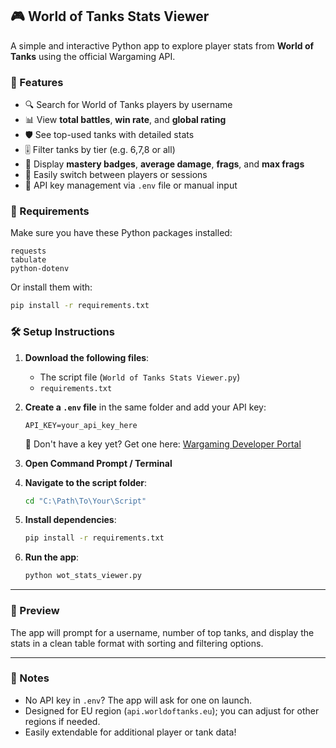 ## 🎮 World of Tanks Stats Viewer

A simple and interactive Python app to explore player stats from **World of Tanks** using the official Wargaming API.

### 🎯 Features

- 🔍 Search for World of Tanks players by username  
- 📊 View **total battles**, **win rate**, and **global rating**  
- 🛡️ See top-used tanks with detailed stats  
- 🎚️ Filter tanks by tier (e.g. 6,7,8 or all)  
- 🏅 Display **mastery badges**, **average damage**, **frags**, and **max frags**  
- 🔄 Easily switch between players or sessions  
- 🔐 API key management via `.env` file or manual input

### 🧪 Requirements

Make sure you have these Python packages installed:

```
requests  
tabulate  
python-dotenv
```

Or install them with:

```bash
pip install -r requirements.txt
```

### 🛠️ Setup Instructions

1. **Download the following files**:
   - The script file (`World of Tanks Stats Viewer.py`)
   - `requirements.txt`

2. **Create a `.env` file** in the same folder and add your API key:

   ```env
   API_KEY=your_api_key_here
   ```

   🔑 Don't have a key yet? Get one here: [Wargaming Developer Portal](https://developers.wargaming.net/)

3. **Open Command Prompt / Terminal**

4. **Navigate to the script folder**:

   ```bash
   cd "C:\Path\To\Your\Script"
   ```

5. **Install dependencies**:

   ```bash
   pip install -r requirements.txt
   ```

6. **Run the app**:

   ```bash
   python wot_stats_viewer.py
   ```

---

### 📸 Preview

The app will prompt for a username, number of top tanks, and display the stats in a clean table format with sorting and filtering options.

---

### 💬 Notes

- No API key in `.env`? The app will ask for one on launch.
- Designed for EU region (`api.worldoftanks.eu`); you can adjust for other regions if needed.
- Easily extendable for additional player or tank data! 
